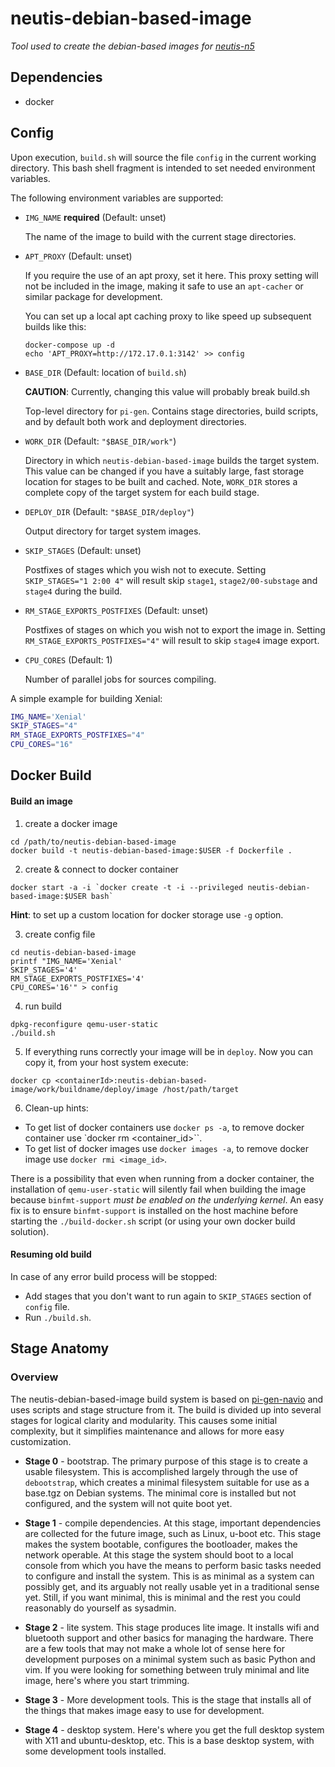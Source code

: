 # neutis-debian-based-image

_Tool used to create the debian-based images for [neutis-n5](https://neutis.io/)_


## Dependencies

- docker

## Config

Upon execution, `build.sh` will source the file `config` in the current
working directory.  This bash shell fragment is intended to set needed
environment variables.

The following environment variables are supported:

 * `IMG_NAME` **required** (Default: unset)

   The name of the image to build with the current stage directories.

 * `APT_PROXY` (Default: unset)

   If you require the use of an apt proxy, set it here.  This proxy setting
   will not be included in the image, making it safe to use an `apt-cacher` or
   similar package for development.

   You can set up a local apt caching proxy to like speed up subsequent builds
   like this:

       docker-compose up -d
       echo 'APT_PROXY=http://172.17.0.1:3142' >> config

 * `BASE_DIR`  (Default: location of `build.sh`)

   **CAUTION**: Currently, changing this value will probably break build.sh

   Top-level directory for `pi-gen`.  Contains stage directories, build
   scripts, and by default both work and deployment directories.

 * `WORK_DIR`  (Default: `"$BASE_DIR/work"`)

   Directory in which `neutis-debian-based-image` builds the target system.  
   This value can be changed if you have a suitably large, fast storage location
   for stages to be built and cached.  Note, `WORK_DIR` stores a complete copy
   of the target system for each build stage.

 * `DEPLOY_DIR`  (Default: `"$BASE_DIR/deploy"`)

   Output directory for target system images.

* `SKIP_STAGES`  (Default: unset)

   Postfixes of stages which you wish not to execute. Setting
   `SKIP_STAGES="1 2:00 4"` will result skip `stage1`, `stage2/00-substage`
   and `stage4` during the build.

* `RM_STAGE_EXPORTS_POSTFIXES`  (Default: unset)

   Postfixes of stages on which you wish not to export the image in. Setting
   `RM_STAGE_EXPORTS_POSTFIXES="4"` will result to skip `stage4` image export.

* `CPU_CORES` (Default: 1)

   Number of parallel jobs for sources compiling.


A simple example for building Xenial:

```bash
IMG_NAME='Xenial'
SKIP_STAGES="4"  
RM_STAGE_EXPORTS_POSTFIXES="4"
CPU_CORES="16"
```


## Docker Build
#### Build an image
1) create a docker image
```
cd /path/to/neutis-debian-based-image
docker build -t neutis-debian-based-image:$USER -f Dockerfile .
```
2) create & connect to docker container
```
docker start -a -i `docker create -t -i --privileged neutis-debian-based-image:$USER bash`
```
**Hint**: to set up a custom location for docker storage use `-g` option.

3) create config file
```
cd neutis-debian-based-image
printf "IMG_NAME='Xenial'
SKIP_STAGES='4'
RM_STAGE_EXPORTS_POSTFIXES='4'
CPU_CORES='16'" > config
```
4) run build
```
dpkg-reconfigure qemu-user-static
./build.sh
```
5) If everything runs correctly your image will be in `deploy`. Now you can copy it, from your host system execute:
```
docker cp <containerId>:neutis-debian-based-image/work/buildname/deploy/image /host/path/target
```
6) Clean-up hints:
- To get list of docker containers use `docker ps -a`, to remove docker container use `docker rm <container_id>``.
- To get list of docker images use `docker images -a`, to remove docker image use `docker rmi <image_id>`.

There is a possibility that even when running from a docker container, the
installation of `qemu-user-static` will silently fail when building the image
because `binfmt-support` _must be enabled on the underlying kernel_. An easy
fix is to ensure `binfmt-support` is installed on the host machine before
starting the `./build-docker.sh` script (or using your own docker build
solution).

#### Resuming old build
In case of any error build process will be stopped:
- Add stages that you don't want to run again to `SKIP_STAGES` section of `config` file.
- Run `./build.sh`.

## Stage Anatomy

### Overview
The neutis-debian-based-image build system is based on [pi-gen-navio](https://github.com/emlid/pi-gen-navio) and uses scripts and
stage structure from it. The build is divided up into several stages for logical
clarity and modularity. This causes some initial complexity, but it simplifies
maintenance and allows for more easy customization.


 - **Stage 0** - bootstrap.  The primary purpose of this stage is to create a
   usable filesystem.  This is accomplished largely through the use of
   `debootstrap`, which creates a minimal filesystem suitable for use as a
   base.tgz on Debian systems. The minimal core is installed but not configured,
   and the system will not quite boot yet.

 - **Stage 1** - compile dependencies. At this stage, important dependencies are
   collected for the future image, such as Linux, u-boot etc.
   This stage makes the system bootable, configures the bootloader, makes
   the network operable. At this stage the system should boot to a local
   console from which you have the means to perform basic tasks needed to
   configure and install the system.
   This is as minimal as a system can possibly get, and its arguably not
   really usable yet in a traditional sense yet.  Still, if you want minimal,
   this is minimal and the rest you could reasonably do yourself as sysadmin.

 - **Stage 2** - lite system. This stage produces lite image.  It
   installs wifi and bluetooth support and other basics for managing the
   hardware. There are a few tools that may not make a whole lot of sense here for
   development purposes on a minimal system such as basic Python and vim.
   If you were looking for something between truly minimal and lite image,
   here's where you start trimming.

 - **Stage 3** - More development tools. This is the
   stage that installs all of the things that makes image easy to use
   for development.

 - **Stage 4** - desktop system.  Here's where you get the full desktop system
   with X11 and ubuntu-desktop, etc. This is a base desktop system,
   with some development tools installed.
